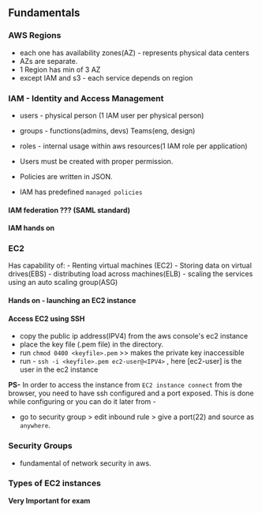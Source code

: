 
## Fundamentals

### AWS Regions
- each one has availability zones(AZ) - represents physical data centers
- AZs are separate. 
- 1 Region has min of 3 AZ
- except IAM and s3 - each service depends on region

### IAM - Identity and Access Management
- users - physical person (1 IAM user per physical person)
- groups - functions(admins, devs) Teams(eng, design)
- roles - internal usage within aws resources(1 IAM role per application)

- Users must be created with proper permission.
- Policies are written in JSON.
- IAM has predefined `managed policies`

#### IAM federation ??? (SAML standard)

#### IAM hands on


### EC2
Has capability of:
    - Renting virtual machines (EC2)
    - Storing data on virtual drives(EBS)
    - distributing load across machines(ELB)
    - scaling the services using an auto scaling group(ASG)

#### Hands on - launching an EC2 instance

#### Access EC2 using SSH
- copy the public ip address(IPV4) from the aws console's ec2 instance
- place the key file (.pem file) in the directory.
- run `chmod 0400 <keyfile>.pem` >> makes the private key inaccessible
- run - `ssh -i <keyfile>.pem ec2-user@<IPV4>` , here [ec2-user] is the user in the ec2 instance

**PS-** In order to access the instance from `EC2 instance connect` from the browser, you need to have ssh configured and a port exposed. This is done while configuring or you can do it later from - 
- go to security group > edit inbound rule > give a port(22) and source as `anywhere`.


### Security Groups
- fundamental of network security in aws.

### Types of EC2 instances
**Very Important for exam**


